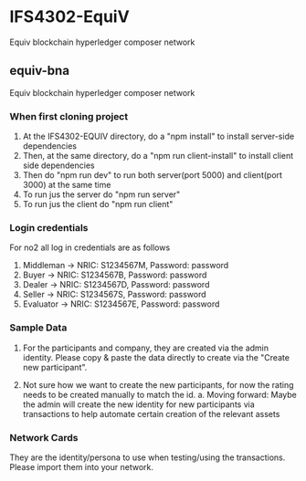 # IFS4302-EquiV
Equiv blockchain hyperledger composer network

## equiv-bna
Equiv blockchain hyperledger composer network

### When first cloning project
1. At the IFS4302-EQUIV directory, do a "npm install" to install server-side dependencies
2. Then, at the same directory, do a "npm run client-install" to install client side dependencies
3. Then do "npm run dev" to run both server(port 5000) and client(port 3000) at the same time
4. To run jus the server do "npm run server"
5. To run jus the client do "npm run client"

### Login credentials
For no2 all log in credentials are as follows
1. Middleman -> NRIC: S1234567M, Password: password
2. Buyer -> NRIC: S1234567B, Password: password
3. Dealer -> NRIC: S1234567D, Password: password
4. Seller -> NRIC: S1234567S, Password: password
5. Evaluator -> NRIC: S1234567E, Password: password

### Sample Data
1. For the participants and company, they are created via the admin identity. Please copy & paste the data directly to create via the "Create new participant".

2. Not sure how we want to create the new participants, for now the rating needs to be created manually to match the id.
  a. Moving forward: Maybe the admin will create the new identity for new participants via transactions to help automate certain creation of the relevant assets 

### Network Cards
They are the identity/persona to use when testing/using the transactions. Please import them into your network.
